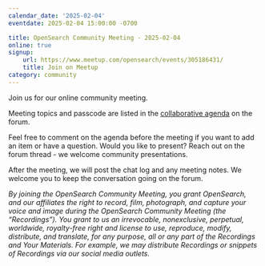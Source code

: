 ```yaml
---
calendar_date: '2025-02-04'
eventdate: 2025-02-04 15:00:00 -0700

title: OpenSearch Community Meeting - 2025-02-04
online: true
signup:
    url: https://www.meetup.com/opensearch/events/305186431/
    title: Join on Meetup
category: community
---
```


Join us for our online community meeting.

Meeting topics and passcode are listed in the [collaborative agenda](https://forum.opensearch.org/t/opensearch-community-meeting-2025-0204/22870) on the forum.

Feel free to comment on the agenda before the meeting if you want to add an item or have a question. Would you like to present? Reach out on the forum thread - we welcome community presentations.

After the meeting, we will post the chat log and any meeting notes. We welcome you to keep the conversation going on the forum.

*By joining the OpenSearch Community Meeting, you grant OpenSearch, and our affiliates the right to record, film, photograph, and capture your voice and image during the OpenSearch Community Meeting (the “Recordings”). You grant to us an irrevocable, nonexclusive, perpetual, worldwide, royalty-free right and license to use, reproduce, modify, distribute, and translate, for any purpose, all or any part of the Recordings and Your Materials. For example, we may distribute Recordings or snippets of Recordings via our social media outlets.*
